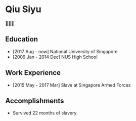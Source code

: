 # Qiu Siyu

🙂🙂🙂

## Education

* [2017 Aug - now] National University of Singapore
* [2009 Jan - 2014 Dec] NUS High School

## Work Experience

* [2015 May - 2017 Mar] Slave at Singapore Armed Forces

## Accomplishments

* Survived 22 months of slavery.
